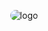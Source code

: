 <p align="center">
  <img src="https://github.com/kadir-ince/kadir-ince/raw/master/js.gif" alt="logo" style="border-radius: 10px;">
</p>
